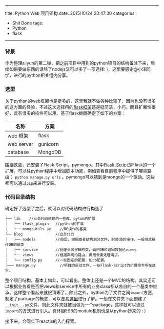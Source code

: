 
---
title: Python Web 项目架构
date: 2015/10/24 20:47:30
categories:
- Shit Done
tags:
- Python
- flask
---

### 背景

作为整理aliyun的第二弹，把之前项目中用到的python项目的结构备注下来，后续如果要做东西的话除了nodejs又可以多了一项选择: )，这里要感谢@小泽同学，进行的python相关组内分享。
### 选型

关于python的web框架也是挺多的，这里我就不做各种比较了，因为也没有很多的这方面的经验，不过这次选择用的[flask框架](http://docs.jinkan.org/docs/flask/)还是挺简洁，小巧。而且扩展性很好，具有很多的插件可以用。基于flask继而确定了如下的方案：

| 名称 | 方案 |
| --- | --- |
| web 框架 | flask |
| web server | gunicorn |
| database | MongoDB |

围绕这些，还安装了Flask-Script，pymongo。其中[Flask-Script]()是Flask的一个扩展，可以往python程序中增加脚本功能，例如查看目前程序中提供了哪些路由：
`python manage.py urls`  。pymongo可以猜到是mongo的一个驱动。这些都可以通过`pip`来进行安装。
### 代码目录结构

确定好了选型了之后，就可以对代码结构进行构造了

```
├── lib    //业务代码依赖的一些库，pyton的扩展
│   └── flask_plugin   //python的扩展
│   └── mongoUtils.py    //DB操作的基类
└── blog               //业务代码
│   ├── models         //db层，根据或者结构划分文件，封装db的操作。一般继承操作DB的基类
│   ├── service        //处理业务逻辑的类，调用DB和返回数据给views
│   └── views          //根据声明的路由，调用业务处理请求。
│   └── config.py      //一些固定的配置，如db配置。
│——— manage.py           //项目的启动文件，一些Flask-Script的扩展命令写在这里。
```

整个项目结构，基本上如此，可以看出，整体上还是一个MVC的结构。其实还可以根据业务看是否把views和service中所有的业务class都从各自的一个基类中继承。这样整个看起来就很清晰了。除此之外，python为了文件之间`import`方便，制定了package的概念，可以[参考这里](http://www.cnpythoner.com/post/2.html)进行了解。一般在文件夹下面创建了`__init__.py`文件，则此文件夹就被当做为一个package，这样就可以通过   `import`的方式进行引入。真怀疑ES6的module机制也是从python抄来的 : )

接下来，会同步下reactjs的入门探索。
